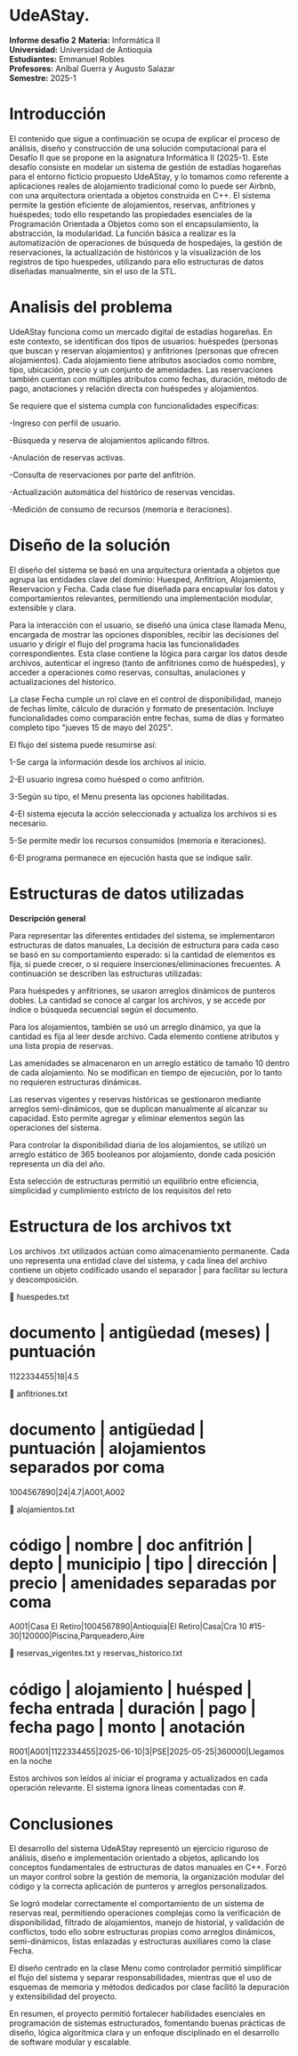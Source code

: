 # UdeAStay.
**Informe desafio 2**
**Materia:** Informática II  
**Universidad:** Universidad de Antioquia  
**Estudiantes:** Emmanuel Robles  
**Profesores:** Aníbal Guerra y Augusto Salazar  
**Semestre:** 2025-1 

# Introducción

El contenido que sigue a continuación se ocupa de explicar el proceso de análisis, diseño y construcción de una solución computacional para el Desafío II que se propone en la asignatura Informática II (2025-1). Este desafío consiste en modelar un sistema de gestión de estadías hogareñas para el entorno ficticio propuesto UdeAStay, y lo tomamos como referente a aplicaciones reales de alojamiento tradicional como lo puede ser Airbnb, con una arquitectura orientada a objetos construida en C++.
El sistema permite la gestión eficiente de alojamientos, reservas, anfitriones y huéspedes; todo ello respetando las propiedades esenciales de la Programación Orientada a Objetos como son el encapsulamiento, la abstracción, la modularidad. La función básica a realizar es la automatización de operaciones de búsqueda de hospedajes, la gestión de reservaciones, la actualización de históricos y la visualización de los registros de tipo huespedes, utilizando para ello estructuras de datos diseñadas manualmente, sin el uso de la STL.

# Analisis del problema

UdeAStay funciona como un mercado digital de estadías hogareñas. En este contexto, se identifican dos tipos de usuarios: huéspedes (personas que buscan y reservan alojamientos) y anfitriones (personas que ofrecen alojamientos). Cada alojamiento tiene atributos asociados como nombre, tipo, ubicación, precio y un conjunto de amenidades. Las reservaciones también cuentan con múltiples atributos como fechas, duración, método de pago, anotaciones y relación directa con huéspedes y alojamientos.

Se requiere que el sistema cumpla con funcionalidades específicas:

  -Ingreso con perfil de usuario.

  -Búsqueda y reserva de alojamientos aplicando filtros.

  -Anulación de reservas activas.

  -Consulta de reservaciones por parte del anfitrión.

  -Actualización automática del histórico de reservas vencidas.

  -Medición de consumo de recursos (memoria e iteraciones).

  # Diseño de la solución

El diseño del sistema se basó en una arquitectura orientada a objetos que agrupa las entidades clave del dominio: Huesped, Anfitrion, Alojamiento, Reservacion y Fecha. Cada clase fue diseñada para encapsular los datos y comportamientos relevantes, permitiendo una implementación modular, extensible y clara.

Para la interacción con el usuario, se diseñó una única clase llamada Menu, encargada de mostrar las opciones disponibles, recibir las decisiones del usuario y dirigir el flujo del programa hacia las funcionalidades correspondientes. Esta clase contiene la lógica para cargar los datos desde archivos, autenticar el ingreso (tanto de anfitriones como de huéspedes), y acceder a operaciones como reservas, consultas, anulaciones y actualizaciones del historico.

La clase Fecha cumple un rol clave en el control de disponibilidad, manejo de fechas límite, cálculo de duración y formato de presentación. Incluye funcionalidades como comparación entre fechas, suma de días y formateo completo tipo "jueves 15 de mayo del 2025".

El flujo del sistema puede resumirse así:

  1-Se carga la información desde los archivos al inicio.

  2-El usuario ingresa como huésped o como anfitrión.

  3-Según su tipo, el Menu presenta las opciones habilitadas.

  4-El sistema ejecuta la acción seleccionada y actualiza los archivos si es necesario.

  5-Se permite medir los recursos consumidos (memoria e iteraciones).

  6-El programa permanece en ejecución hasta que se indique salir.

# Estructuras de datos utilizadas

**Descripción general**

Para representar las diferentes entidades del sistema, se implementaron estructuras de datos manuales, La decisión de estructura para cada caso se basó en su comportamiento esperado: si la cantidad de elementos es fija, si puede crecer, o si requiere inserciones/eliminaciones frecuentes. A continuación se describen las estructuras utilizadas:

Para huéspedes y anfitriones, se usaron arreglos dinámicos de punteros dobles. La cantidad se conoce al cargar los archivos, y se accede por índice o búsqueda secuencial según el documento.

Para los alojamientos, también se usó un arreglo dinámico, ya que la cantidad es fija al leer desde archivo. Cada elemento contiene atributos y una lista propia de reservas.

Las amenidades se almacenaron en un arreglo estático de tamaño 10 dentro de cada alojamiento. No se modifican en tiempo de ejecución, por lo tanto no requieren estructuras dinámicas.

Las reservas vigentes y reservas históricas se gestionaron mediante arreglos semi-dinámicos, que se duplican manualmente al alcanzar su capacidad. Esto permite agregar y eliminar elementos según las operaciones del sistema.

Para controlar la disponibilidad diaria de los alojamientos, se utilizó un arreglo estático de 365 booleanos por alojamiento, donde cada posición representa un día del año.

Esta selección de estructuras permitió un equilibrio entre eficiencia, simplicidad y cumplimiento estricto de los requisitos del reto

# Estructura de los archivos txt

Los archivos .txt utilizados actúan como almacenamiento permanente. Cada uno representa una entidad clave del sistema, y cada línea del archivo contiene un objeto codificado usando el separador | para facilitar su lectura y descomposición.

📁 huespedes.txt
# documento | antigüedad (meses) | puntuación
1122334455|18|4.5

📁 anfitriones.txt
# documento | antigüedad | puntuación | alojamientos separados por coma
1004567890|24|4.7|A001,A002

📁 alojamientos.txt
# código | nombre | doc anfitrión | depto | municipio | tipo | dirección | precio | amenidades separadas por coma
A001|Casa El Retiro|1004567890|Antioquia|El Retiro|Casa|Cra 10 #15-30|120000|Piscina,Parqueadero,Aire

📁 reservas_vigentes.txt y reservas_historico.txt
# código | alojamiento | huésped | fecha entrada | duración | pago | fecha pago | monto | anotación
R001|A001|1122334455|2025-06-10|3|PSE|2025-05-25|360000|Llegamos en la noche

Estos archivos son leídos al iniciar el programa y actualizados en cada operación relevante. El sistema ignora líneas comentadas con #.

# Conclusiones

El desarrollo del sistema UdeAStay representó un ejercicio riguroso de análisis, diseño e implementación orientado a objetos, aplicando los conceptos fundamentales de estructuras de datos manuales en C++. Forzó un mayor control sobre la gestión de memoria, la organización modular del código y la correcta aplicación de punteros y arreglos personalizados.

Se logró modelar correctamente el comportamiento de un sistema de reservas real, permitiendo operaciones complejas como la verificación de disponibilidad, filtrado de alojamientos, manejo de historial, y validación de conflictos, todo ello sobre estructuras propias como arreglos dinámicos, semi-dinámicos, listas enlazadas y estructuras auxiliares como la clase Fecha.

El diseño centrado en la clase Menu como controlador permitió simplificar el flujo del sistema y separar responsabilidades, mientras que el uso de esquemas de memoria y métodos dedicados por clase facilitó la depuración y extensibilidad del proyecto.

En resumen, el proyecto permitió fortalecer habilidades esenciales en programación de sistemas estructurados, fomentando buenas prácticas de diseño, lógica algorítmica clara y un enfoque disciplinado en el desarrollo de software modular y escalable.
